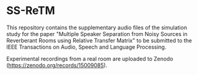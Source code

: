 # SS-ReTM 

This repository contains the supplementary audio files of the simulation study for the paper "Multiple Speaker Separation from Noisy Sources in
Reverberant Rooms using Relative Transfer Matrix" to be submitted to the IEEE Transactions on Audio, Speech and Language Processing.

Experimental recordings from a real room are uploaded to Zenodo (https://zenodo.org/records/15009085).
